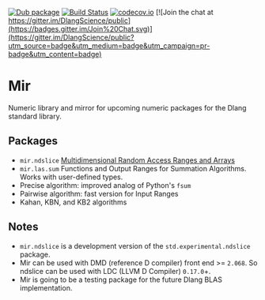 [![Dub package](https://img.shields.io/badge/dub-package-FF4081.svg)](http://code.dlang.org/packages/mir)
[![Build Status](https://travis-ci.org/DlangScience/mir.svg?branch=master)](https://travis-ci.org/DlangScience/mir)
[![codecov.io](https://codecov.io/github/DlangScience/mir/coverage.svg?branch=master)](https://codecov.io/github/DlangScience/mir?branch=master)
[![Join the chat at https://gitter.im/DlangScience/public](https://badges.gitter.im/Join%20Chat.svg)](https://gitter.im/DlangScience/public?utm_source=badge&utm_medium=badge&utm_campaign=pr-badge&utm_content=badge)

Mir
======
Numeric library and mirror for upcoming numeric packages for the Dlang standard library.

## Packages
 - `mir.ndslice` [Multidimensional Random Access Ranges and Arrays](http://dlang.org/phobos-prerelease/std_experimental_ndslice.html)
 - `mir.las.sum` Functions and Output Ranges for Summation Algorithms. Works with user-defined types.
  - Precise algorithm: improved analog of Python's `fsum`
  - Pairwise algorithm: fast version for Input Ranges
  - Kahan, KBN, and KB2 algorithms

## Notes
- `mir.ndslice` is a development version of the `std.experimental.ndslice` package.
- Mir can be used with DMD (reference D compiler) front end >= `2.068`. So ndslice can be used with LDC (LLVM D Compiler) `0.17.0`+.
- Mir is going to be a testing package for the future Dlang BLAS implementation.
